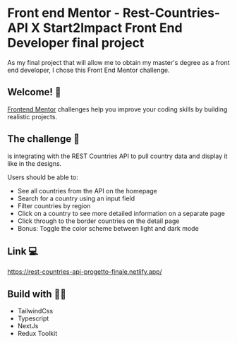 # Front end Mentor - Rest-Countries-API  X Start2Impact Front End Developer final project

As my final project that will allow me to obtain my master's degree as a front end developer, I chose this Front End Mentor challenge.

## Welcome! 👋


[Frontend Mentor](https://www.frontendmentor.io) challenges help you improve your coding skills by building realistic projects.


## The challenge 🦾 

is integrating with the REST Countries API to pull country data and display it like in the designs.

Users should be able to:

- See all countries from the API on the homepage
- Search for a country using an input field
- Filter countries by region
- Click on a country to see more detailed information on a separate page
- Click through to the border countries on the detail page
- Bonus: Toggle the color scheme between light and dark mode


## Link 💻

https://rest-countries-api-progetto-finale.netlify.app/


## Build with 👷‍♀️

- TailwindCss
- Typescript
- NextJs
- Redux Toolkit



